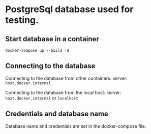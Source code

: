 # PostgreSql database used for testing.

## Start database in a container
`docker-compose up --build -d`

## Connecting to the database
Connecting to the database from other containers:
server: `host.docker.internal`

Connecting to the database from the local host:
server: `host.docker.internal` or `localhost`

## Credentials and database name
Database name and credentials are set in the docker-compose file.
